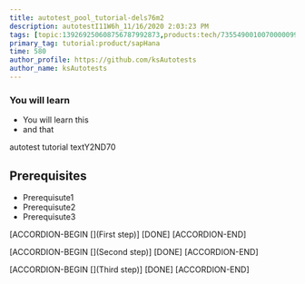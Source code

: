 ```yaml
---
title: autotest_pool_tutorial-dels76m2
description: autotestI11W6h_11/16/2020 2:03:23 PM
tags: [topic:139269250608756787992873,products:tech/73554900100700000996,tutorial:experience/advanced]
primary_tag: tutorial:product/sapHana
time: 580
author_profile: https://github.com/ksAutotests
author_name: ksAutotests
---
```

### You will learn
- You will learn this
- and that

autotest tutorial textY2ND70

## Prerequisites
- Prerequisute1
- Prerequisute2
- Prerequisute3

[ACCORDION-BEGIN [](First step)]
[DONE]
[ACCORDION-END]

[ACCORDION-BEGIN [](Second step)]
[DONE]
[ACCORDION-END]

[ACCORDION-BEGIN [](Third step)]
[DONE]
[ACCORDION-END]

